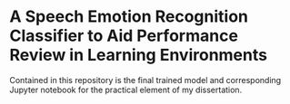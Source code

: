 # A Speech Emotion Recognition Classifier to Aid Performance Review in Learning Environments

Contained in this repository is the final trained model and corresponding Jupyter notebook for the practical element of my dissertation.
